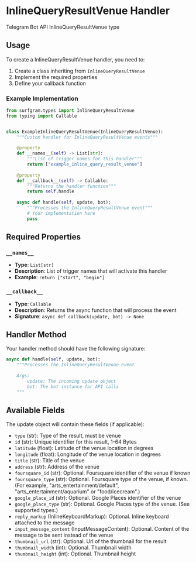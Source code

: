 # InlineQueryResultVenue Handler

Telegram Bot API InlineQueryResultVenue type

## Usage

To create a InlineQueryResultVenue handler, you need to:

1. Create a class inheriting from `InlineQueryResultVenue`
2. Implement the required properties
3. Define your callback function

### Example Implementation

```python
from surfgram.types import InlineQueryResultVenue
from typing import Callable


class ExampleInlineQueryResultVenue(InlineQueryResultVenue):
    """Custom handler for InlineQueryResultVenue events"""
    
    @property
    def __names__(self) -> List[str]:
        """List of trigger names for this handler"""
        return ["example_inline_query_result_venue"]
    
    @property
    def __callback__(self) -> Callable:
        """Returns the handler function"""
        return self.handle
    
    async def handle(self, update, bot):
        """Processes the InlineQueryResultVenue event"""
        # Your implementation here
        pass
```

## Required Properties

### `__names__`
- **Type**: `List[str]`
- **Description**: List of trigger names that will activate this handler
- **Example**: `return ["start", "begin"]`

### `__callback__`
- **Type**: `Callable`
- **Description**: Returns the async function that will process the event
- **Signature**: `async def callback(update, bot) -> None`

## Handler Method

Your handler method should have the following signature:

```python
async def handle(self, update, bot):
    """Processes the InlineQueryResultVenue event
    
    Args:
        update: The incoming update object
        bot: The bot instance for API calls
    """
```

## Available Fields

The update object will contain these fields (if applicable):

- `type` (str): Type of the result, must be venue
- `id` (str): Unique identifier for this result, 1-64 Bytes
- `latitude` (float): Latitude of the venue location in degrees
- `longitude` (float): Longitude of the venue location in degrees
- `title` (str): Title of the venue
- `address` (str): Address of the venue
- `foursquare_id` (str): Optional. Foursquare identifier of the venue if known
- `foursquare_type` (str): Optional. Foursquare type of the venue, if known. (For example, "arts_entertainment/default", "arts_entertainment/aquarium" or "food/icecream".)
- `google_place_id` (str): Optional. Google Places identifier of the venue
- `google_place_type` (str): Optional. Google Places type of the venue. (See supported types.)
- `reply_markup` (InlineKeyboardMarkup): Optional. Inline keyboard attached to the message
- `input_message_content` (InputMessageContent): Optional. Content of the message to be sent instead of the venue
- `thumbnail_url` (str): Optional. Url of the thumbnail for the result
- `thumbnail_width` (int): Optional. Thumbnail width
- `thumbnail_height` (int): Optional. Thumbnail height
